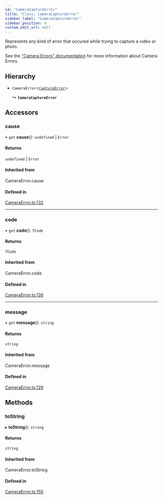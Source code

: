 ```yaml
---
id: "CameraCaptureError"
title: "Class: CameraCaptureError"
sidebar_label: "CameraCaptureError"
sidebar_position: 0
custom_edit_url: null
---
```


Represents any kind of error that occured while trying to capture a video or photo.

See the ["Camera Errors" documentation](https://react-native-vision-camera.com/docs/guides/errors) for more information about Camera Errors.

## Hierarchy

- `CameraError`<[`CaptureError`](../#captureerror)\>

  ↳ **`CameraCaptureError`**

## Accessors

### cause

• `get` **cause**(): `undefined` \| `Error`

#### Returns

`undefined` \| `Error`

#### Inherited from

CameraError.cause

#### Defined in

[CameraError.ts:132](https://github.com/mrousavy/react-native-vision-camera/blob/251f9dec/package/src/CameraError.ts#L132)

___

### code

• `get` **code**(): `TCode`

#### Returns

`TCode`

#### Inherited from

CameraError.code

#### Defined in

[CameraError.ts:126](https://github.com/mrousavy/react-native-vision-camera/blob/251f9dec/package/src/CameraError.ts#L126)

___

### message

• `get` **message**(): `string`

#### Returns

`string`

#### Inherited from

CameraError.message

#### Defined in

[CameraError.ts:129](https://github.com/mrousavy/react-native-vision-camera/blob/251f9dec/package/src/CameraError.ts#L129)

## Methods

### toString

▸ **toString**(): `string`

#### Returns

`string`

#### Inherited from

CameraError.toString

#### Defined in

[CameraError.ts:150](https://github.com/mrousavy/react-native-vision-camera/blob/251f9dec/package/src/CameraError.ts#L150)
